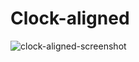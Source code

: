 # Clock-aligned
![clock-aligned-screenshot](https://cloud.githubusercontent.com/assets/21333475/20100730/6d0ea50c-a5c7-11e6-8003-789efde9ce1d.png)
